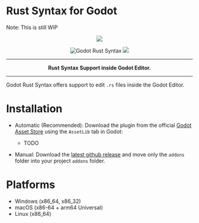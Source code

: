 # Rust Syntax for Godot

Note: This is still WIP

<p align="center">
<img src="https://github.com/appsinacup/gdrust-syntax/blob/main/syntax.png?raw=true"/>
</p>

<p align="center">
        <img src="https://github.com/appsinacup/gdrust-syntax/actions/workflows/runner.yml/badge.svg?branch=main"
            alt="Godot Rust Syntax"></a>
        <img src="https://img.shields.io/badge/Godot-4.2-%23478cbf?logo=godot-engine&logoColor=white" />
</p>


-----

<p align = "center">
<b>Rust Syntax Support inside Godot Editor. </b>
</p>

-----

Godot Rust Syntax offers support to edit `.rs` files inside the Godot Editor.

# Installation

- Automatic (Recommended): Download the plugin from the official [Godot Asset Store](https://godotengine.org/asset-library/asset/2267) using the `AssetLib` tab in Godot:
    - TODO

- Manual: Download the [latest github release](https://github.com/appsinacup/gdrust-syntax/releases/latest) and move only the `addons` folder into your project `addons` folder.

# Platforms

- Windows (x86_64, x86_32)
- macOS (x86-64 + arm64 Universal)
- Linux (x86_64)
